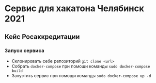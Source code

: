 # Сервис для хакатона Челябинск 2021
## Кейс Росаккредитации

### Запуск сервиса 
- Склонировать себе репозиторий `git clone <url>`
- Собрать `docker-compose` при помощи команды `sudo docker-compose build`
- Запустить сервис при помощи команды `sudo docker-compose up -d`
